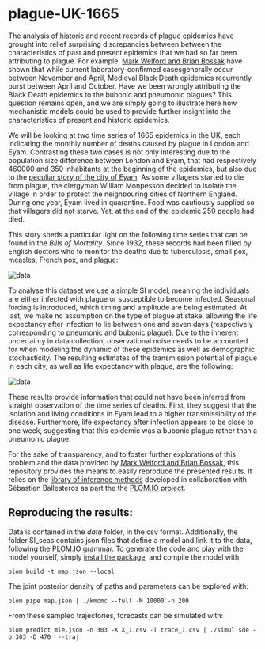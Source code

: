 plague-UK-1665
==============

The analysis of historic and recent records of plague epidemics have grought into relief 
surprising discrepancies between between the characteristics of past and present epidemics that we had
so far been attributing to plague. For example, [Mark Welford and Brian Bossak][1] have shown that while
current laboratory-confirmed casesgenerally occur between November and April, Medieval Black Death epidemics
recurrently burst between April and October. Have we been wrongly attributing the Black Death epidemics to the
bubonic and pneumonic plagues? This question remains open, and we are simply going to illustrate here how mechanistic
models could be used to provide further insight into the characteristics of present and historic epidemics. 


We will be looking at two time series of 1665 epidemics in the UK, each indicating the monthly number of deaths
caused by plague in London
and Eyam. Contrasting these two cases is not only interesting due to the population size difference between London 
and Eyam, that had respectively 460000 and 350 inhabitants at the beginning of the epidemics, but also due to the
[peculiar story of the city of Eyam][2]. As some villagers started to die from plague, the clergyman William Monpesson decided
to isolate the village in order to protect the neighbouring cities of Northern 
England. During one year, Eyam lived in quarantine. Food was cautiously supplied so that villagers did not starve.
Yet, at the end of the epidemic 250 people had died. 


This story sheds a particular light on the following time series that can be found
in the *Bills of Mortality*.  Since 1932, these records had been filled by English doctors who to monitor the deaths
due to tuberculosis, small pox, measles, French pox, and plague:

![data](https://raw.github.com/JDureau/plague-UK-1665/master/images/data.png?login=JDureau&token=c5b1e3d648591265b128978f10a0bcee)


To analyse this dataset we use a simple SI model, meaning the individuals are either infected with plague or 
susceptible to become infected.
Seasonal forcing is introduced, which timing and amplitude are being estimated. At last, we make no assumption
on the type of plague at stake, allowing the life expectancy after infection to lie between one and seven days
(respectively corresponding to pneumonic and bubonic plague).  Due to the inherent uncertainty
in data collection, observational noise needs to be accounted for when modeling the dynamic of these epidemics
as well as demographic stochasticity. The resulting estimates of the transmission potential of plague in each city, as
well as life expectancy with plague, are the following:

![data](https://raw.github.com/JDureau/plague-UK-1665/master/images/post.png?login=JDureau&token=cf7c103e477d22b80a8d07c7d0a3f41e)


These results provide information that could not have been inferred from straight observation of the time series of deaths.
First, they suggest that the isolation and living conditions in Eyam lead to a higher transmissibility of the
disease. Furthermore, life expectancy after infection appears to be close to one week, suggesting that this epidemic
was a bubonic plague rather than a pneumonic plague.


For the sake of transparency, and to foster further explorations of this problem and the data provided 
by  [Mark Welford and Brian Bossak][1], this repository provides the means to easily reproduce the presented results. 
It relies on the [library of inference methods][4] developed in collaboration with Sébastien Ballesteros as part
the the [PLOM.IO project][3].


Reproducing the results:
------------------------

Data is contained in the *data* folder, in the csv format. Additionally, the folder SI_seas contains json files that 
define a model and link it to the data, following the [PLOM.IO grammar][5]. To generate the code and play with the
model yourself, simply [install the package][6], and compile the model with:

    plom build -t map.json --local

The joint posterior density of paths and parameters can be explored with:

    plom pipe map.json | ./kmcmc --full -M 10000 -n 200
    
From these sampled trajectories, forecasts can be simulated with:

    plom predict mle.json -n 303 -X X_1.csv -T trace_1.csv | ./simul sde -o 303 -D 470  --traj 
    

[1]: http://www.plosone.org/article/info:doi/10.1371/journal.pone.0008401    "Validation of Inverse Seasonal Peak Mortality in Medieval Plagues, Including the Black Death, in Comparison to Modern Yersinia pestis-Variant Diseases"
[2]: http://en.wikipedia.org/wiki/William_Mompesson   "History of Eyam"
[3]: http://plom.io/ "PLOM.IO"
[4]: https://github.com/plom-io/plom-pipe "plom-pipe"
[5]: http://plom.io/cli/grammar "PLOM.IO grammar"
[6]: http://plom.io/cli "workflow"

